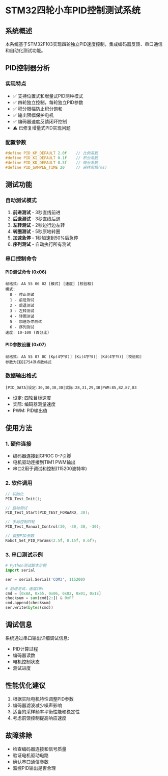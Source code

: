 # STM32四轮小车PID控制测试系统

## 系统概述
本系统基于STM32F103实现四轮独立PID速度控制，集成编码器反馈、串口通信和自动化测试功能。

## PID控制器分析

### 实现特点
- ✅ 支持位置式和增量式PID两种模式
- ✅ 四轮独立控制，每轮独立PID参数
- ✅ 积分限幅防止积分饱和
- ✅ 输出限幅保护电机
- ✅ 编码器速度反馈闭环控制
- ⚠️ 已修复增量式PID实现问题

### 配置参数
```c
#define PID_KP_DEFAULT 2.0f    // 比例系数
#define PID_KI_DEFAULT 0.1f    // 积分系数  
#define PID_KD_DEFAULT 0.5f    // 微分系数
#define PID_SAMPLE_TIME 20     // 采样周期(ms)
```

## 测试功能

### 自动测试模式
1. **前进测试** - 3秒直线前进
2. **后退测试** - 3秒直线后退  
3. **左转测试** - 2秒边行边左转
4. **转圈测试** - 5秒原地转圈
5. **加速急停** - 1秒加速到50%后急停
6. **序列测试** - 自动执行所有测试

### 串口控制命令

#### PID测试命令 (0x06)
```
帧格式: AA 55 06 02 [模式] [速度] [校验和]
模式:
  0 - 停止测试
  1 - 前进测试
  2 - 后退测试  
  3 - 左转测试
  4 - 转圈测试
  5 - 加速急停测试
  6 - 序列测试
速度: 10-100 (百分比)
```

#### PID参数设置 (0x07)
```
帧格式: AA 55 07 0C [Kp(4字节)] [Ki(4字节)] [Kd(4字节)] [校验和]
参数为IEEE754浮点数格式
```

### 数据输出格式
```
[PID_DATA]设定:30,30,30,30|实际:28,31,29,30|PWM:85,82,87,83
```
- 设定: 四轮目标速度
- 实际: 编码器测量速度  
- PWM: PID输出值

## 使用方法

### 1. 硬件连接
- 编码器连接到GPIOC 0-7引脚
- 电机驱动连接到TIM1 PWM输出
- 串口2用于调试和控制(115200波特率)

### 2. 软件调用
```c
// 初始化
PID_Test_Init();

// 启动测试
PID_Test_Start(PID_TEST_FORWARD, 30);

// 手动控制四轮
PID_Test_Manual_Control(30, -30, 30, -30);

// 调整PID参数
Robot_Set_PID_Params(2.5f, 0.15f, 0.6f);
```

### 3. 串口测试示例
```python
# Python测试脚本示例
import serial

ser = serial.Serial('COM3', 115200)

# 前进测试，速度30%
cmd = [0xAA, 0x55, 0x06, 0x02, 0x01, 0x1E]
checksum = sum(cmd[2:]) & 0xFF
cmd.append(checksum)
ser.write(bytes(cmd))
```

## 调试信息
系统通过串口输出详细调试信息:
- PID计算过程
- 编码器读数
- 电机控制状态
- 测试进度

## 性能优化建议
1. 根据实际电机特性调整PID参数
2. 编码器滤波减少噪声影响
3. 适当的采样频率平衡性能和稳定性
4. 考虑前馈控制提高响应速度

## 故障排除
- 检查编码器连接和信号质量
- 验证电机驱动电路
- 确认串口通信参数
- 监控PID输出是否合理 